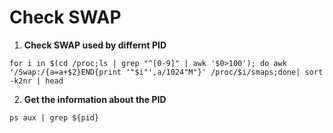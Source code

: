 # Check SWAP


1. **Check SWAP used by differnt PID**

```
for i in $(cd /proc;ls | grep "^[0-9]" | awk '$0>100'); do awk '/Swap:/{a=a+$2}END{print '"$i"',a/1024"M"}' /proc/$i/smaps;done| sort -k2nr | head
```

2. **Get the information about the PID**

```
ps aux | grep ${pid}
```


